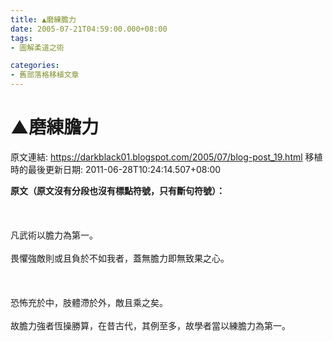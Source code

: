 ```yaml
---
title: ▲磨練膽力
date: 2005-07-21T04:59:00.000+08:00
tags: 
- 圖解柔道之術

categories:
- 舊部落格移植文章
---
```


# ▲磨練膽力

原文連結: https://darkblack01.blogspot.com/2005/07/blog-post_19.html
移植時的最後更新日期: 2011-06-28T10:24:14.507+08:00

<p><strong>原文（原文沒有分段也沒有標點符號，只有斷句符號）：</strong><br /><br /><br /><br />凡武術以膽力為第一。<br /><br />畏懼強敵則或且負於不如我者，蓋無膽力即無致果之心。<br /><br /><br /><br />恐怖充於中，肢體滯於外，敵且乘之矣。<br /><br />故膽力強者恆操勝算，在昔古代，其例至多，故學者當以練膽力為第一。</p>
